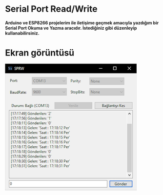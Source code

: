 # Serial Port Read/Write

#### Arduino ve ESP8266 projelerim ile iletişime geçmek amacıyla yazdığım bir Serial Port Okuma ve Yazma aracıdır. İstediğiniz gibi düzenleyip kullanabilirsiniz.

# Ekran görüntüsü

![Program](images/program.png)

